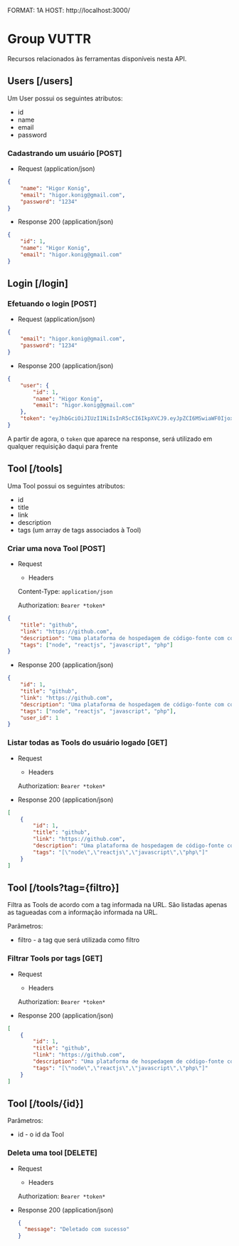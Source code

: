 FORMAT: 1A
HOST: http://localhost:3000/

# Group VUTTR

Recursos relacionados às ferramentas disponíveis nesta API.

## Users [/users]

Um User possui os seguintes atributos:

- id
- name
- email
- password

### Cadastrando um usuário [POST]

- Request (application/json)

```json
{
	"name": "Higor Konig",
	"email": "higor.konig@gmail.com",
	"password": "1234"
}
```

- Response 200 (application/json)

```json
{
	"id": 1,
	"name": "Higor Konig",
	"email": "higor.konig@gmail.com"
}
```

## Login [/login]

### Efetuando o login [POST]

- Request (application/json)

```json
{
	"email": "higor.konig@gmail.com",
	"password": "1234"
}
```

- Response 200 (application/json)

```json
{
	"user": {
		"id": 1,
		"name": "Higor Konig",
		"email": "higor.konig@gmail.com"
	},
	"token": "eyJhbGciOiJIUzI1NiIsInR5cCI6IkpXVCJ9.eyJpZCI6MSwiaWF0IjoxNTc2NjA1MzQyLCJleHAiOjE1NzY3NzgxNDJ9.V9E7srvmbBFWch_aw5lyRDGxP_Yih-n3NJR1Zfbsu6c"
}
```

A partir de agora, o `token` que aparece na response, será utilizado em qualquer requisição daqui para frente

## Tool [/tools]

Uma Tool possui os seguintes atributos:

- id
- title
- link
- description
- tags (um array de tags associados à Tool)

### Criar uma nova Tool [POST]

- Request

  - Headers

  Content-Type: `application/json`

  Authorization: `Bearer *token*`

```json
{
	"title": "github",
	"link": "https://github.com",
	"description": "Uma plataforma de hospedagem de código-fonte com controle de versão usando o Git.",
	"tags": ["node", "reactjs", "javascript", "php"]
}
```

- Response 200 (application/json)

```json
{
	"id": 1,
	"title": "github",
	"link": "https://github.com",
	"description": "Uma plataforma de hospedagem de código-fonte com controle de versão usando o Git.",
	"tags": ["node", "reactjs", "javascript", "php"],
	"user_id": 1
}
```

### Listar todas as Tools do usuário logado [GET]

- Request

  - Headers

  Authorization: `Bearer *token*`

- Response 200 (application/json)

```json
[
	{
		"id": 1,
		"title": "github",
		"link": "https://github.com",
		"description": "Uma plataforma de hospedagem de código-fonte com controle de versão usando o Git.",
		"tags": "[\"node\",\"reactjs\",\"javascript\",\"php\"]"
	}
]
```

## Tool [/tools?tag={filtro}]

Filtra as Tools de acordo com a tag informada na URL. São listadas apenas as tagueadas com a informação informada na URL.

Parâmetros:

- filtro - a tag que será utilizada como filtro

### Filtrar Tools por tags [GET]

- Request

  - Headers

  Authorization: `Bearer *token*`
  

- Response 200 (application/json)

```json
[
	{
		"id": 1,
		"title": "github",
		"link": "https://github.com",
		"description": "Uma plataforma de hospedagem de código-fonte com controle de versão usando o Git.",
		"tags": "[\"node\",\"reactjs\",\"javascript\",\"php\"]"
	}
]
```

## Tool [/tools/{id}]

Parâmetros:

- id - o id da Tool

### Deleta uma tool [DELETE]

- Request

  - Headers

  Authorization: `Bearer *token*`


+ Response 200 (application/json)

  ```json
  {
  	"message": "Deletado com sucesso"
  }
  ```
